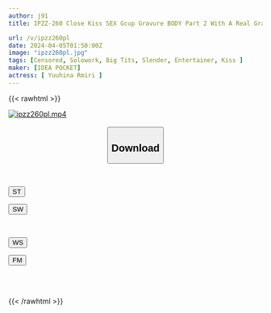 ```yaml
---
author: j91
title: IPZZ-260 Close Kiss SEX Gcup Gravure BODY Part 2 With A Real Gravure Idol Sister! Emily Yuhina

url: /v/ipzz260pl
date: 2024-04-05T01:50:00Z
image: "ipzz260pl.jpg"
tags: [Censored, Solowork, Big Tits, Slender, Entertainer, Kiss	]
maker: [IDEA POCKET]
actress: [ Yuuhina Rmiri ]
---
```



{{< rawhtml >}}

<div class="video" data-videoid="kpealMZZ2bhOOjR">
    <a href="javascript:;">
        <img src="/v/ipzz260pl/ipzz260pl.jpg" width="WIDTH" height="HEIGHT" alt="ipzz260pl.mp4" loading="lazy">
    </a>
</div>

<script type="text/javascript" src="https://j91.asia/asset/on-demand-st.js"></script>

<br>
  <link rel="stylesheet" href="https://j91.asia/asset/bs5.css">
  
  <center>
  <button class="btn btn-primary" type="button" data-bs-toggle="collapse" data-bs-target=".multi-collapse" aria-expanded="false" aria-controls="multiCollapseExample1 multiCollapseExample2"><h2>Download</h2></button></center>
</p>
<div class="row">
  <div class="col">
    <div class="collapse multi-collapse" id="multiCollapseExample1">
      <div class="card card-body">
	      	      <br>
<div class="buttons">  
<p><a href="https://streamtape.to/v/kpealMZZ2bhOOjR" target="_blank"><button class="btn-hover color-3"><i class="fa fa-download"></i> ST</button></a></p>
<p><a href="https://asnwish.com/54uosiuzcsys" target="_blank"><button class="btn-hover color-2"><i class="fa fa-download"></i> SW</button></a></p></div>
    </div>
  </div>
</div>
  <div class="col">
    <div class="collapse multi-collapse" id="multiCollapseExample2">
      <div class="card card-body">
	      <br>
<div class="buttons">
<p><a href="https://wolfstream.tv/bjj3eiz2e8ef"><button class="btn-hover color-9"><i class="fa fa-download"></i> WS</button></a></p>
<p><a href="https://filemoon.sx/d/0bgeb6b5q93a"><button class="btn-hover color-8"><i class="fa fa-download"></i> FM</button></a></p></div>
<br><br>
      </div>
    </div>
  </div>
</div>

{{< /rawhtml >}}